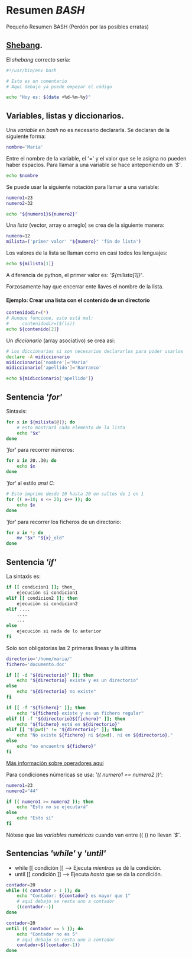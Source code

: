 # Resumen _BASH_
Pequeño Resumen BASH
(Perdón por las posibles erratas)

## [Shebang](https://es.wikipedia.org/wiki/Shebang).

El _shebang_ correcto sería:
```bash
#!/usr/bin/env bash

# Esto es un comentario
# Aquí debajo ya puede empezar el código

echo "Hoy es: $(date +%d-%m-%y)"
```

## Variables, listas y diccionarios.

Una _variable_ en _bash_ no es necesario declararla. Se declaran de la siguiente forma:

```bash
nombre='Maria'
```

Entre el nombre de la variable, el '=' y el valor que se le asigna no pueden haber espacios.
Para llamar a una variable se hace anteponiendo un _'$'_.
```bash
echo $nombre
```

Se puede usar la siguiente notación para llamar a una variable:
```bash
numero1=23
numero2=32

echo "${numero1}${numero2}"
```

Una _lista_ (vector, array o arreglo) se crea de la siguiente manera:
```bash
numero=12
milista=('primer valor' "${numero}" 'fin de lista')
```

Los valores de la lista se llaman como en casi todos los lenguajes:
```bash
echo ${milista[1]}
```
A diferencia de python, el primer valor es: _'${milista[1]}'_.

Forzosamente hay que encerrar ente llaves el nombre de la lista.

#### Ejemplo: Crear una lista con el contenido de un directorio
```bash
contenidodir=(*)
# Aunque funcione, esto está mal: 
#     contenidodir=($(ls))
echo ${contenido[2]}
```

Un _diccionario_ (array asociativo) se crea asi:
```bash
# Los diccionarios si son necesarios declararlos para poder usarlos
declare -A midiccionario
midiccionario['nombre']='Maria'
midiccionario['apellido']='Barranco'

echo ${midiccionario['apellido']}
```

## Sentencia _'for'_

Sintaxis:
```bash
for x in ${milista[@]}; do
    # esto mostrará cada elemento de la lista
    echo "$x"
done
```

_'for'_ para recorrer números:
```bash
for x in 20..30; do
    echo $x
done
```

_'for'_ al estilo _ansi C_:
```bash
# Esto imprime desde 10 hasta 20 en saltos de 1 en 1
for (( x=10; x <= 20; x++ )); do
    echo $x
done
```

_'for'_ para recorrer los ficheros de un directorio:
```bash
for x in *; do
    mv "$x" "${x}_old"
done
```

## Sentencia _'if'_

La sintaxis es:
```bash
if [[ condicion1 ]]; then_
    ejecución si condicion1
elif [[ condicion2 ]]; then
    ejecución si condicion2
elif ....
    ....
    ...
else
    ejecución si nada de lo anterior
fi
```
Solo son obligatorias las 2 primeras líneas y la úiltima

```bash
directorio='/home/maria/'
fichero='documento.doc'

if [[ -d "${directorio}" ]]; then
    echo "${directorio} existe y es un directorio"
else
    echo "${directorio} no existe"
fi

if [[ -f "${fichero}" ]]; then
    echo "${fichero} existe y es un fichero regular"
elif [[ -f "${directorio}${fichero}" ]]; then
    echo "${fichero} está en ${directorio}"
elif [[ "$(pwd)" != "${directorio}" ]]; then
    echo "No existe ${fichero} ni $(pwd), ni en ${directorio}."
else
    echo "no encuentro ${fichero}"
fi
```

[Más información sobre operadores aquí](http://mywiki.wooledge.org/BashGuide/TestsAndConditionals#Conditional_Blocks_.28if.2C_test_and_.5B.5B.29)

Para condiciones númericas se usa: _'(( numero1 == numero2 ))'_:
```bash
numero1=23
numero2="44"

if (( numero1 >= numero2 )); then
    echo "Esto no se ejecutará"
else
    echo "Esto sí"
fi
```

Nótese que las _variables numéricas_ cuando van entre (( )) no llevan _'$'_.


## Sentencias _'while'_ y _'until'_

- while [[ condición ]] --> Ejecuta _mientras_ se dé la condición.
- until [[ condición ]] --> Ejecuta _hasta_ que se da la condición.

```bash
contador=20
while (( contador > 1 )); do
    echo "Contador: ${contador} es mayor que 1"
    # aquí debajo se resta uno a contador
    ((contador--))
done
```

```bash
contador=20
until (( contador == 5 )); do
    echo "Contador no es 5"
    # aquí debajo se resta uno a contador
    contador=$((contador-1))
done
```
